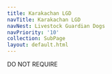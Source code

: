 ```yaml
---
title: Karakachan LGD
navTitle: Karakachan LGD
navNest: Livestock Guardian Dogs
navPriority: '10'
collection: SubPage
layout: default.html
---
```

DO NOT REQUIRE
